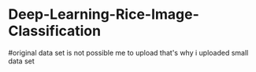 # Deep-Learning-Rice-Image-Classification
#original data set is not possible me to upload that's why i uploaded  small data set
